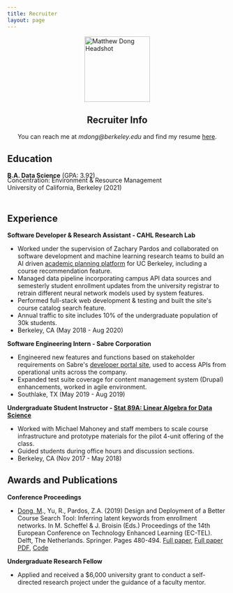 ```yaml
---
title: Recruiter
layout: page
---
```


<img src="/assets/images/recruiter-headshot.jpg" alt="Matthew Dong Headshot" style="width:150px;
    height: auto; display: block; margin: 0 auto;">

<center> <h2> Recruiter Info </h2> </center>

<center>You can reach me at <i>mdong@berkeley.edu</i> and find my resume <a href="{{ site.url }}/{{ site.resume-url }}" target="_blank">here</a>.</center>


Education
---------

**B.A. Data Science** (GPA: 3.92)
<p style="position: relative; bottom: 20px;">
Concentration: Environment & Resource Management <br>
University of California, Berkeley (2021)
</p>

Experience 
----------

**Software Developer & Research Assistant - CAHL Research Lab**
 <!-- <a href="https://github.com/CAHLR" target="_blank">CAHL Research Lab</a> -->

- Worked under the supervision of Zachary Pardos and collaborated on software development and machine learning research teams to build an AI driven <a href="https://askoski.berkeley.edu" target="_blank">academic planning platform</a> for UC Berkeley, including a course recommendation feature.
- Managed data pipeline incorporating campus API data sources and semesterly student enrollment updates from the university registrar to retrain different neural network models used by system features.
- Performed full-stack web development & testing and built the site's course catalog search feature.
- Annual traffic to site includes 10% of the undergraduate population of 30k students. 
- Berkeley, CA (May 2018 - Aug 2020)
 <!-- Trained and optimized machine learning models, created back-end endpoints, designed and implemented the user interface.  -->

**Software Engineering Intern - Sabre Corporation**

- Engineered new features and functions based on stakeholder requirements on Sabre's <a href="https://beta.developer.sabre.com" target="_blank">developer portal site</a>, used to access APIs from operational units across the company.
- Expanded test suite coverage for content management system (Drupal) enhancements, worked in agile environment.
- Southlake, TX (May 2019 - Aug 2019)

**Undergraduate Student Instructor - <a href="{{site.url}}/assets/files/stat89a_syllabus.pdf" target="_blank">Stat 89A: Linear Algebra for Data Science</a>**

- Worked with Michael Mahoney and staff members to scale course infrastructure and prototype materials for the pilot 4-unit offering of the class. 
- Guided students during office hours and discussion sections.
- Berkeley, CA (Nov 2017 - May 2018)
	
<!-- * [Projects]({{site.url}}/projects)	 -->
<!-- * DataKind -->
<!-- Global Policy Lab -->

Awards and Publications
----------

**Conference Proceedings**

-  <u>Dong, M</u>., Yu, R., Pardos, Z.A. (2019) Design and Deployment of a Better Course Search Tool: Inferring latent keywords from enrollment networks. In M. Scheffel & J. Broisin (Eds.) Proceedings of the 14th European Conference on Technology Enhanced Learning (EC-TEL). Delft, The Netherlands. Springer. Pages 480-494.  <a href="https://link.springer.com/chapter/10.1007%2F978-3-030-29736-7_36" target="_blank">Full paper</a>, <a href="{{site.url}}/assets/files/EC-TEL-paper.pdf" target="_blank">Full paper PDF</a>, <a href="https://github.com/matthew-y-dong/ICS-research" target="_blank">Code</a>

<!-- - <u>Dong, M</u>., Yu, R., Pardos, Z.A. Design and Deployment of a Better University Course Search: Inferring Latent Keywords from Enrollments. In C. Lync and A. Merceron (Eds.) Proceedings of the 12th International Conference on Educational Data Mining (EDM). Montreal, Canada.  [Short paper PDF]({{site.url}}/assets/files/EDM-paper.pdf)-->

**Undergraduate Research Fellow**

- Applied and received a $6,000 university grant to conduct a self-directed research project under the guidance of a faculty mentor. 